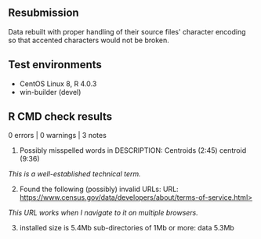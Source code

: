 
## Resubmission

Data rebuilt with proper handling of their source files' character encoding so that accented characters would not be broken.

## Test environments
* CentOS Linux 8, R 4.0.3
* win-builder (devel)

## R CMD check results

0 errors | 0 warnings | 3 notes

1. Possibly misspelled words in DESCRIPTION:
    Centroids (2:45)
    centroid (9:36)
  
  *This is a well-established technical term.*

2. Found the following (possibly) invalid URLs:
    URL: https://www.census.gov/data/developers/about/terms-of-service.html>
    
  *This URL works when I navigate to it on multiple browsers.*

3. installed size is  5.4Mb
    sub-directories of 1Mb or more:
      data   5.3Mb
